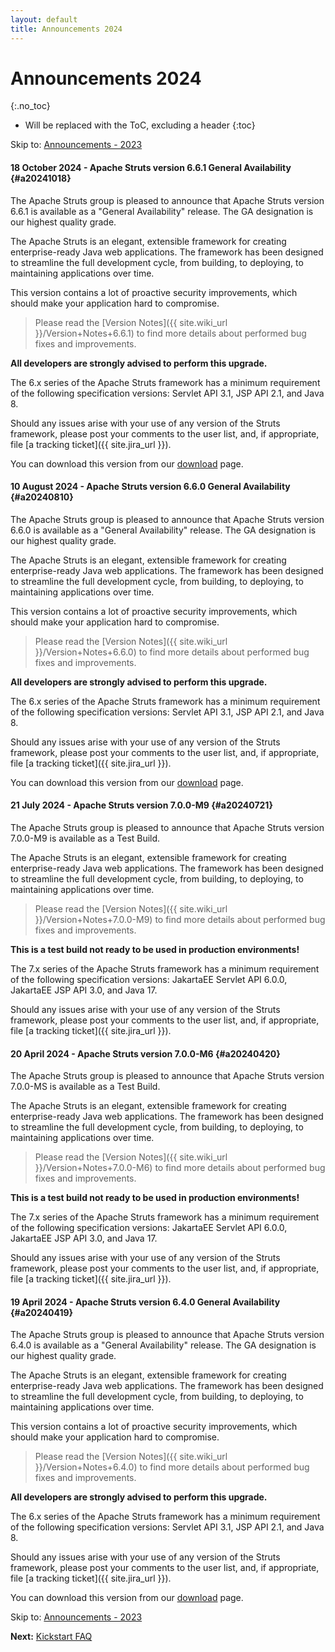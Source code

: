 ```yaml
---
layout: default
title: Announcements 2024
---
```


# Announcements 2024
{:.no_toc}

* Will be replaced with the ToC, excluding a header
{:toc}

<p class="pull-right">
  Skip to: <a href="announce-2023">Announcements - 2023</a>
</p>

#### 18 October 2024 - Apache Struts version 6.6.1 General Availability {#a20241018}

The Apache Struts group is pleased to announce that Apache Struts version 6.6.1 is available as a "General Availability"
release. The GA designation is our highest quality grade.

The Apache Struts is an elegant, extensible framework for creating enterprise-ready Java web applications.
The framework has been designed to streamline the full development cycle, from building, to deploying,
to maintaining applications over time.

This version contains a lot of proactive security improvements, which should make your application hard to compromise.

> Please read the [Version Notes]({{ site.wiki_url }}/Version+Notes+6.6.1) to find more details about performed
> bug fixes and improvements.

**All developers are strongly advised to perform this upgrade.**

The 6.x series of the Apache Struts framework has a minimum requirement of the following specification versions:
Servlet API 3.1, JSP API 2.1, and Java 8.

Should any issues arise with your use of any version of the Struts framework, please post your comments to the user list,
and, if appropriate, file [a tracking ticket]({{ site.jira_url }}).

You can download this version from our [download](download.cgi#struts-ga) page.

#### 10 August 2024 - Apache Struts version 6.6.0 General Availability {#a20240810}

The Apache Struts group is pleased to announce that Apache Struts version 6.6.0 is available as a "General Availability"
release. The GA designation is our highest quality grade.

The Apache Struts is an elegant, extensible framework for creating enterprise-ready Java web applications.
The framework has been designed to streamline the full development cycle, from building, to deploying,
to maintaining applications over time.

This version contains a lot of proactive security improvements, which should make your application hard to compromise.

> Please read the [Version Notes]({{ site.wiki_url }}/Version+Notes+6.6.0) to find more details about performed
> bug fixes and improvements.

**All developers are strongly advised to perform this upgrade.**

The 6.x series of the Apache Struts framework has a minimum requirement of the following specification versions:
Servlet API 3.1, JSP API 2.1, and Java 8.

Should any issues arise with your use of any version of the Struts framework, please post your comments to the user list,
and, if appropriate, file [a tracking ticket]({{ site.jira_url }}).

You can download this version from our [download](download.cgi#struts-ga) page.

#### 21 July 2024 - Apache Struts version 7.0.0-M9 {#a20240721}

The Apache Struts group is pleased to announce that Apache Struts version 7.0.0-M9 is available as a Test Build.

The Apache Struts is an elegant, extensible framework for creating enterprise-ready Java web applications.
The framework has been designed to streamline the full development cycle, from building, to deploying,
to maintaining applications over time.

> Please read the [Version Notes]({{ site.wiki_url }}/Version+Notes+7.0.0-M9) to find more details about performed
> bug fixes and improvements.

**This is a test build not ready to be used in production environments!**

The 7.x series of the Apache Struts framework has a minimum requirement of the following specification versions:
JakartaEE Servlet API 6.0.0, JakartaEE JSP API 3.0, and Java 17.

Should any issues arise with your use of any version of the Struts framework, please post your comments to the user list,
and, if appropriate, file [a tracking ticket]({{ site.jira_url }}).

#### 20 April 2024 - Apache Struts version 7.0.0-M6 {#a20240420}

The Apache Struts group is pleased to announce that Apache Struts version 7.0.0-MS is available as a Test Build.

The Apache Struts is an elegant, extensible framework for creating enterprise-ready Java web applications.
The framework has been designed to streamline the full development cycle, from building, to deploying,
to maintaining applications over time.

> Please read the [Version Notes]({{ site.wiki_url }}/Version+Notes+7.0.0-M6) to find more details about performed
> bug fixes and improvements.

**This is a test build not ready to be used in production environments!**

The 7.x series of the Apache Struts framework has a minimum requirement of the following specification versions:
JakartaEE Servlet API 6.0.0, JakartaEE JSP API 3.0, and Java 17.

Should any issues arise with your use of any version of the Struts framework, please post your comments to the user list,
and, if appropriate, file [a tracking ticket]({{ site.jira_url }}).

#### 19 April 2024 - Apache Struts version 6.4.0 General Availability {#a20240419}

The Apache Struts group is pleased to announce that Apache Struts version 6.4.0 is available as a "General Availability"
release. The GA designation is our highest quality grade.

The Apache Struts is an elegant, extensible framework for creating enterprise-ready Java web applications.
The framework has been designed to streamline the full development cycle, from building, to deploying,
to maintaining applications over time.

This version contains a lot of proactive security improvements, which should make your application hard to compromise. 

> Please read the [Version Notes]({{ site.wiki_url }}/Version+Notes+6.4.0) to find more details about performed
> bug fixes and improvements.

**All developers are strongly advised to perform this upgrade.**

The 6.x series of the Apache Struts framework has a minimum requirement of the following specification versions:
Servlet API 3.1, JSP API 2.1, and Java 8.

Should any issues arise with your use of any version of the Struts framework, please post your comments to the user list,
and, if appropriate, file [a tracking ticket]({{ site.jira_url }}).

You can download this version from our [download](download.cgi#struts-ga) page.

<p class="pull-right">
  Skip to: <a href="announce-2023">Announcements - 2023</a>
</p>

<p class="pull-left">
  <strong>Next:</strong>
  <a href="kickstart">Kickstart FAQ</a>
</p>
